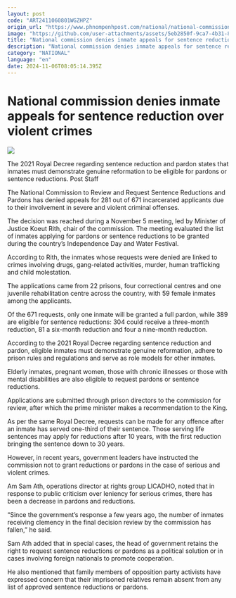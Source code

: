 ```yaml
---
layout: post
code: "ART2411060801WGZHPZ"
origin_url: "https://www.phnompenhpost.com/national/national-commission-denies-inmate-appeals-for-sentence-reduction-over-violent-crimes"
image: "https://github.com/user-attachments/assets/5eb2850f-9ca7-4b31-8ab9-87fe63f653f5"
title: "National commission denies inmate appeals for sentence reduction over violent crimes"
description: "​​National commission denies inmate appeals for sentence reduction over violent crimes​"
category: "NATIONAL"
language: "en"
date: 2024-11-06T08:05:14.395Z
---
```


# National commission denies inmate appeals for sentence reduction over violent crimes

![](https://github.com/user-attachments/assets/65d0f565-213d-456f-92c3-0dce5a53c937)

The 2021 Royal Decree regarding sentence reduction and pardon states that inmates must demonstrate genuine reformation to be eligible for pardons or sentence reductions. Post Staff

The National Commission to Review and Request Sentence Reductions and Pardons has denied appeals for 281 out of 671 incarcerated applicants due to their involvement in severe and violent criminal offenses.

The decision was reached during a November 5 meeting, led by Minister of Justice Koeut Rith, chair of the commission. The meeting evaluated the list of inmates applying for pardons or sentence reductions to be granted during the country’s Independence Day and Water Festival.

According to Rith, the inmates whose requests were denied are linked to crimes involving drugs, gang-related activities, murder, human trafficking and child molestation.

The applications came from 22 prisons, four correctional centres and one juvenile rehabilitation centre across the country, with 59 female inmates among the applicants.

Of the 671 requests, only one inmate will be granted a full pardon, while 389 are eligible for sentence reductions: 304 could receive a three-month reduction, 81 a six-month reduction and four a nine-month reduction.

According to the 2021 Royal Decree regarding sentence reduction and pardon, eligible inmates must demonstrate genuine reformation, adhere to prison rules and regulations and serve as role models for other inmates.

Elderly inmates, pregnant women, those with chronic illnesses or those with mental disabilities are also eligible to request pardons or sentence reductions.

Applications are submitted through prison directors to the commission for review, after which the prime minister makes a recommendation to the King.

As per the same Royal Decree, requests can be made for any offence after an inmate has served one-third of their sentence. Those serving life sentences may apply for reductions after 10 years, with the first reduction bringing the sentence down to 30 years.

However, in recent years, government leaders have instructed the commission not to grant reductions or pardons in the case of serious and violent crimes.

Am Sam Ath, operations director at rights group LICADHO, noted that in response to public criticism over leniency for serious crimes, there has been a decrease in pardons and reductions.

“Since the government’s response a few years ago, the number of inmates receiving clemency in the final decision review by the commission has fallen,” he said.

Sam Ath added that in special cases, the head of government retains the right to request sentence reductions or pardons as a political solution or in cases involving foreign nationals to promote cooperation.

He also mentioned that family members of opposition party activists have expressed concern that their imprisoned relatives remain absent from any list of approved sentence reductions or pardons.